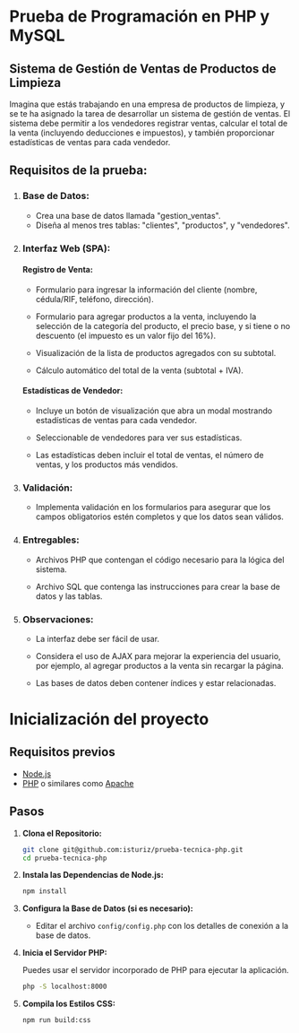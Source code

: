 # Prueba de Programación en PHP y MySQL
## Sistema de Gestión de Ventas de Productos de Limpieza

Imagina que estás trabajando en una empresa de productos de limpieza, y se te ha asignado la tarea
de desarrollar un sistema de gestión de ventas. El sistema debe permitir a los vendedores registrar
ventas, calcular el total de la venta (incluyendo deducciones e impuestos), y también proporcionar
estadísticas de ventas para cada vendedor.

## Requisitos de la prueba:

1. ### Base de Datos:

    - Crea una base de datos llamada "gestion_ventas".
    - Diseña al menos tres tablas: "clientes", "productos", y "vendedores".

2. ### Interfaz Web (SPA):

    #### Registro de Venta:

    - Formulario para ingresar la información del cliente (nombre, cédula/RIF, teléfono, dirección).

    - Formulario para agregar productos a la venta, incluyendo la selección de la categoría del producto, el precio base, y si tiene o no descuento (el impuesto es un valor fijo del 16%).

    - Visualización de la lista de productos agregados con su subtotal.

    - Cálculo automático del total de la venta (subtotal + IVA).

    #### Estadísticas de Vendedor:

    - Incluye un botón de visualización que abra un modal mostrando estadísticas de ventas para cada vendedor.

    - Seleccionable de vendedores para ver sus estadísticas.

    - Las estadísticas deben incluir el total de ventas, el número de ventas, y los productos más vendidos.

3. ### Validación:

    - Implementa validación en los formularios para asegurar que los campos obligatorios estén completos y que los datos sean válidos.

4. ### Entregables:

    - Archivos PHP que contengan el código necesario para la lógica del sistema.

    - Archivo SQL que contenga las instrucciones para crear la base de datos y las tablas.

5. ### Observaciones:

    - La interfaz debe ser fácil de usar.

    - Considera el uso de AJAX para mejorar la experiencia del usuario, por ejemplo, al agregar productos a la venta sin recargar la página.

    - Las bases de datos deben contener índices y estar relacionadas.

# Inicialización del proyecto

## Requisitos previos

- [Node.js](https://nodejs.org/)
- [PHP](https://www.php.net/) o similares como [Apache](https://www.apachefriends.org/)

## Pasos

1. **Clona el Repositorio:**

    ```bash
    git clone git@github.com:isturiz/prueba-tecnica-php.git
    cd prueba-tecnica-php
    ```

2. **Instala las Dependencias de Node.js:**

    ```bash
    npm install
    ```

3. **Configura la Base de Datos (si es necesario):**

   - Editar el archivo `config/config.php` con los detalles de conexión a la base de datos.

4. **Inicia el Servidor PHP:**

    Puedes usar el servidor incorporado de PHP para ejecutar la aplicación.

    ```bash
    php -S localhost:8000
    ```

5. **Compila los Estilos CSS:**

    ```bash
    npm run build:css
    ```



